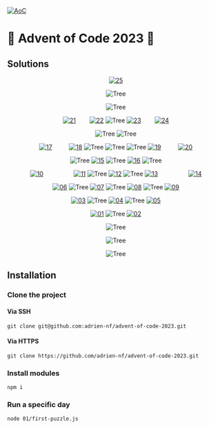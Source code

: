 [![AoC](https://badgen.net/badge/AoC/2023/blue)](https://adventofcode.com/2023)

# 🎄 Advent of Code 2023 🎄
## Solutions

<div align="center">
  
  <a href="25">![25](https://badgen.net/badge/color/25/yellow?label=)</a>

  ![Tree](https://badgen.net/badge/color/%20%20%20%20%20/green?label=)
  
  ![Tree](https://badgen.net/badge/color/%20%20%20%20%20%20%20%20%20%20%20%20%20%20%20/green?label=)

  <a href="21">![21](https://badgen.net/badge/color/21/yellow?label=)</a>
  &nbsp;&nbsp;&nbsp;&nbsp;&nbsp;&nbsp;
  <a href="22">![22](https://badgen.net/badge/color/22/yellow?label=)</a>
  ![Tree](https://badgen.net/badge/color/%20%20%20%20%20%20%20%20/green?label=)
  <a href="23">![23](https://badgen.net/badge/color/23/yellow?label=)</a>
  &nbsp;&nbsp;&nbsp;&nbsp;&nbsp;&nbsp;
  <a href="24">![24](https://badgen.net/badge/color/24/yellow?label=)</a>

  ![Tree](https://badgen.net/badge/color/%20%20%20%20%20%20%20%20%20%20%20%20%20%20%20%20%20%20%20%20%20%20/green?label=)
  ![Tree](https://badgen.net/badge/color/%20%20%20%20%20%20%20%20%20%20%20%20%20%20%20%20%20%20%20%20%20%20/green?label=)

  <a href="17">![17](https://badgen.net/badge/color/17/yellow?label=)</a>
  &nbsp;&nbsp;&nbsp;&nbsp;&nbsp;&nbsp;&nbsp;&nbsp;
  <a href="18">![18](https://badgen.net/badge/color/18/yellow?label=)</a>
  ![Tree](https://badgen.net/badge/color/%20%20%20%20%20%20%20%20%20%20%20%20%20%20/green?label=)
  ![Tree](https://badgen.net/badge/color/%20%20%20%20%20%20%20%20%20%20%20%20%20%20/green?label=)
  ![Tree](https://badgen.net/badge/color/%20%20%20%20%20%20%20%20%20%20%20%20%20%20/green?label=)
  <a href="19">![19](https://badgen.net/badge/color/19/yellow?label=)</a>
  &nbsp;&nbsp;&nbsp;&nbsp;&nbsp;&nbsp;&nbsp;&nbsp;
  <a href="20">![20](https://badgen.net/badge/color/20/yellow?label=)</a>

  ![Tree](https://badgen.net/badge/color/%20%20%20%20%20%20%20%20%20%20%20%20%20%20%20%20%20%20%20%20%20%20%20%20%20%20%20%20%20%20/green?label=)
  <a href="15">![15](https://badgen.net/badge/color/15/yellow?label=)</a>
  ![Tree](https://badgen.net/badge/color/%20%20%20%20%20%20/green?label=)
  <a href="16">![16](https://badgen.net/badge/color/16/yellow?label=)</a>
  ![Tree](https://badgen.net/badge/color/%20%20%20%20%20%20%20%20%20%20%20%20%20%20%20%20%20%20%20%20%20%20%20%20%20%20%20%20%20%20/green?label=)

  <a href="10">![10](https://badgen.net/badge/color/10/yellow?label=)</a>
  &nbsp;&nbsp;&nbsp;&nbsp;&nbsp;&nbsp;&nbsp;&nbsp;&nbsp;&nbsp;&nbsp;&nbsp;&nbsp;&nbsp;&nbsp;&nbsp;
  <a href="11">![11](https://badgen.net/badge/color/11/yellow?label=)</a>
  ![Tree](https://badgen.net/badge/color/%20%20%20%20%20%20%20%20%20%20%20%20%20%20/green?label=)
  <a href="12">![12](https://badgen.net/badge/color/12/yellow?label=)</a>
  ![Tree](https://badgen.net/badge/color/%20%20%20%20%20%20%20%20%20%20%20%20%20%20/green?label=)
  <a href="13">![13](https://badgen.net/badge/color/13/yellow?label=)</a>
  &nbsp;&nbsp;&nbsp;&nbsp;&nbsp;&nbsp;&nbsp;&nbsp;&nbsp;&nbsp;&nbsp;&nbsp;&nbsp;&nbsp;&nbsp;&nbsp;
  <a href="14">![14](https://badgen.net/badge/color/14/yellow?label=)</a>

  <a href="06">![06](https://badgen.net/badge/color/06/yellow?label=)</a>
  ![Tree](https://badgen.net/badge/color/%20%20%20%20%20%20%20%20%20%20%20%20%20%20%20%20%20%20%20%20%20%20%20%20%20%20%20%20%20%20%20%20%20/green?label=)
  <a href="07">![07](https://badgen.net/badge/color/07/yellow?label=)</a>
  ![Tree](https://badgen.net/badge/color/%20%20%20%20%20%20%20%20/green?label=)
  <a href="08">![08](https://badgen.net/badge/color/08/yellow?label=)</a>
  ![Tree](https://badgen.net/badge/color/%20%20%20%20%20%20%20%20%20%20%20%20%20%20%20%20%20%20%20%20%20%20%20%20%20%20%20%20%20%20%20%20%20/green?label=)
  <a href="09">![09](https://badgen.net/badge/color/09/yellow?label=)</a>

  
  <a href="03">![03](https://badgen.net/badge/color/03/yellow?label=)</a>
  ![Tree](https://badgen.net/badge/color/%20%20%20%20%20%20%20%20%20%20%20%20%20%20%20%20%20%20%20%20%20%20%20%20%20%20%20%20%20%20%20%20%20/green?label=)
  <a href="04">![04](https://badgen.net/badge/color/04/yellow?label=)</a>
  ![Tree](https://badgen.net/badge/color/%20%20%20%20%20%20%20%20%20%20%20%20%20%20%20%20%20%20%20%20%20%20%20%20%20%20%20%20%20%20%20%20%20/green?label=)
  <a href="05">![05](https://badgen.net/badge/color/05/yellow?label=)</a>

  
  <a href="01">![01](https://badgen.net/badge/color/01/yellow?label=)</a>
  ![Tree](https://badgen.net/badge/color/%20%20%20%20%20%20%20%20%20%20%20%20%20%20%20%20%20%20%20%20%20%20%20%20%20%20%20%20%20%20%20%20%20/green?label=)
  <a href="02">![02](https://badgen.net/badge/color/02/yellow?label=)</a>
  
  ![Tree](https://badgen.net/badge/color/%20%20%20%20%20%20%20%20%20%20%20%20/orange?label=)
  
  ![Tree](https://badgen.net/badge/color/%20%20%20%20%20%20%20%20%20%20%20%20/orange?label=)
  
  ![Tree](https://badgen.net/badge/color/%20%20%20%20%20%20%20%20%20%20%20%20/orange?label=)

</div>

## Installation

### Clone the project
#### Via SSH
```
git clone git@github.com:adrien-nf/advent-of-code-2023.git
```
#### Via HTTPS
```
git clone https://github.com/adrien-nf/advent-of-code-2023.git
```

### Install modules
```
npm i
```

### Run a specific day
```
node 01/first-puzzle.js
```
